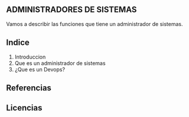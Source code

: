 ## ADMINISTRADORES DE SISTEMAS

Vamos a describir las funciones que tiene un administrador de sistemas.
## Indice
1. Introduccion
2. Que es un administrador de sistemas
3. ¿Que es un Devops?
## Referencias



## Licencias
